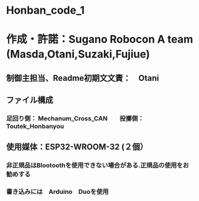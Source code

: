 # Honban_code_1
# 作成・許諾：Sugano Robocon A team (Masda,Otani,Suzaki,Fujiue)　
## 制御主担当、Readme初期文文責：　Otani
## ファイル構成 
### 足回り側： Mechanum_Cross_CAN　　投擲側：Toutek_Honbanyou

## 使用媒体：ESP32-WROOM-32 (２個）　
### 非正規品はBlootoothを使用できない場合がある.正規品の使用をお勧めする
### 書き込みには　Arduino　Duoを使用

##

